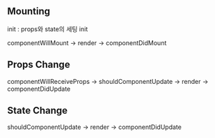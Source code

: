 ## Mounting

init : props와 state의 세팅 init

componentWillMount -> render -> componentDidMount

## Props Change

componentWillReceiveProps -> shouldComponentUpdate -> render -> componentDidUpdate

## State Change

shouldComponentUpdate -> render -> componentDidUpdate